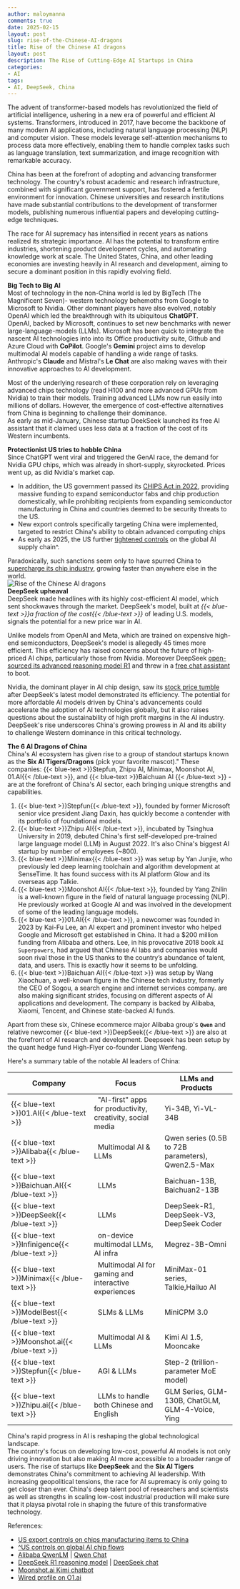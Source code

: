 ```yaml
---
author: maloymanna
comments: true
date: 2025-02-15
layout: post
slug: rise-of-the-Chinese-AI-dragons
title: Rise of the Chinese AI dragons
layout: post
description: The Rise of Cutting-Edge AI Startups in China
categories:
- AI
tags:
- AI, DeepSeek, China
---
```


The advent of transformer-based models has revolutionized the field of artificial intelligence, ushering in a new era of powerful and efficient AI systems. Transformers, introduced in 2017, have become the backbone of many modern AI applications, including natural language processing (NLP) and computer vision. These models leverage self-attention mechanisms to process data more effectively, enabling them to handle complex tasks such as language translation, text summarization, and image recognition with remarkable accuracy.  

China has been at the forefront of adopting and advancing transformer technology. The country's robust academic and research infrastructure, combined with significant government support, has fostered a fertile environment for innovation. Chinese universities and research institutions have made substantial contributions to the development of transformer models, publishing numerous influential papers and developing cutting-edge techniques.

The race for AI supremacy has intensified in recent years as nations realized its strategic importance. AI has the potential to transform entire industries, shortening product development cycles, and automating knowledge work at scale. The United States, China, and other leading economies are investing heavily in AI research and development, aiming to secure a dominant position in this rapidly evolving field.  


**Big Tech to Big AI**  
Most of technology in the non-China world is led by BigTech (The Magnificent Seven)- western technology behemoths from Google to Microsoft to Nvidia. Other dominant players have also evolved, notably OpenAI which led the breakthrough with its ubiquitous **ChatGPT**.  
OpenAI, backed by Microsoft, continues to set new benchmarks with newer large-language-models (LLMs). 
Microsoft has been quick to integrate the nascent AI technologies into into its Office productivity suite, Github and Azure Cloud with **CoPilot**. Google's **Gemini** project aims to develop multimodal AI models capable of handling a wide range of tasks. Anthropic's **Claude** and Mistral's **Le Chat** are also making waves with their innovative approaches to AI development.  

Most of the underlying research of these corporation rely on leveraging advanced chips technology (read H100 and more advanced GPUs from Nvidia) to train their models. Training advanced LLMs now run easily into millions of dollars. However, the emergence of cost-effective alternatives from China is beginning to challenge their dominance.  
As early as mid-January, Chinese startup DeekSeek launched its free AI assistant that it claimed uses less data at a fraction of the cost of its Western incumbents.

**Protectionist US tries to hobble China**  
Since ChatGPT went viral and triggered the GenAI race, the demand for Nvidia GPU chips, which was already in short-supply, skyrocketed. Prices went up, as did Nvidia's market cap. 

- In addition, the US government passed its [CHIPS Act in 2022](https://en.wikipedia.org/wiki/CHIPS_and_Science_Act), providing massive funding to expand semiconductor fabs and chip production domestically, while prohibiting recipients from expanding semiconductor manufacturing in China and countries deemed to be security threats to the US.
- New export controls specifically targeting China were implemented, targeted to restrict China's ability to obtain advanced computing chips
- As early as 2025, the US further [tightened controls](https://www.reuters.com/technology/artificial-intelligence/us-tightens-its-grip-ai-chip-flows-across-globe-2025-01-13) on the global AI supply chain^.  

Paradoxically, such sanctions seem only to have spurred China to [supercharge its chip industry](https://time.com/6189341/us-sanctions-china-chips-semiconductors/), growing faster than anywhere else in the world.  
![Rise of the Chinese AI dragons](/images/chinese-ai-dragons2.png)  
**DeepSeek upheaval**  
DeepSeek made headlines with its highly cost-efficient AI model, which sent shockwaves through the market. DeepSeek's model, built at _{{< blue-text >}}a fraction of the cost{{< /blue-text >}}_ of leading U.S. models, signals the potential for a new price war in AI.  

Unlike models from OpenAI and Meta, which are trained on expensive high-end semiconductors, DeepSeek's model is allegedly 45 times more efficient. This efficiency has raised concerns about the future of high-priced AI chips, particularly those from Nvidia. Moreover DeepSeek [open-sourced its advanced reasoning model R1](https://github.com/deepseek-ai/DeepSeek-R1) and threw in a [free chat assistant](https://chat.deepseek.com/) to boot.  

Nvidia, the dominant player in AI chip design, saw its [stock price tumble](https://www.reuters.com/technology/chinas-deepseek-sets-off-ai-market-rout-2025-01-27/) after DeepSeek's latest model demonstrated its efficiency. The potential for more affordable AI models driven by China's advancements could accelerate the adoption of AI technologies globally, but it also raises questions about the sustainability of high profit margins in the AI industry. DeepSeek's rise underscores China's growing prowess in AI and its ability to challenge Western dominance in this critical technology.  

**The 6 AI Dragons of China**  
China's AI ecosystem has given rise to a group of standout startups known as the **Six AI Tigers/Dragons** (pick your favorite mascot)." These companies: {{< blue-text >}}Stepfun, Zhipu AI, Minimax, Moonshot AI, 01.AI{{< /blue-text >}}, and {{< blue-text >}}Baichuan AI {{< /blue-text >}} - are at the forefront of China's AI sector, each bringing unique strengths and capabilities.  

1. {{< blue-text >}}Stepfun{{< /blue-text >}}, founded by former Microsoft senior vice president Jiang Daxin, has quickly become a contender with its portfolio of foundational models.  
2. {{< blue-text >}}Zhipu AI{{< /blue-text >}}, incubated by Tsinghua University in 2019, debuted China's first self-developed pre-trained large language model (LLM) in August 2022. It's also China's biggest AI startup by number of employees (~800). 
3. {{< blue-text >}}Minimax{{< /blue-text >}} was setup by Yan Junjie, who previously led deep learning toolchain and algorithm development at SenseTime. It has found success with its AI platform Glow and its overseas app Talkie. 
4. {{< blue-text >}}Moonshot AI{{< /blue-text >}}, founded by Yang Zhilin is a well-known figure in the field of natural language processing (NLP). He previously worked at Google AI and was involved in the development of some of the leading language models. 
5. {{< blue-text >}}01.AI{{< /blue-text >}}, a newcomer was founded in 2023 by Kai-Fu Lee, an AI expert and prominent investor who helped Google and Microsoft get established in China. It had a $200 million funding from Alibaba and others. Lee, in his provocative 2018 book `AI Superpowers`, had argued that Chinese AI labs and companies would soon rival those in the US thanks to the country’s abundance of talent, data, and users. This is exactly how it seems to be unfolding.  
6. {{< blue-text >}}Baichuan AI{{< /blue-text >}} was setup by Wang Xiaochuan, a well-known figure in the Chinese tech industry, formerly the CEO of Sogou, a search engine and internet services company. are also making significant strides, focusing on different aspects of AI applications and development. The company is backed by Alibaba, Xiaomi, Tencent, and Chinese state-backed AI funds.

Apart from these six, Chinese ecommerce major Alibaba group's **`Qwen`** and relative newcomer {{< blue-text >}}DeepSeek{{< /blue-text >}} are also at the forefront of AI research and development. Deepseek has been setup by the quant hedge fund High-Flyer co-founder Liang Wenfeng.  

Here's a summary table of the notable AI leaders of China:  

| **Company** | **Focus** | **LLMs and Products** |
| ------- | ----- | ----------------- |
| {{< blue-text >}}01.AI{{< /blue-text >}}   | &nbsp;&nbsp;"AI-first" apps for productivity, creativity, social media  | Yi-34B, Yi-VL-34B |
| {{< blue-text >}}Alibaba{{< /blue-text >}} | &nbsp;&nbsp;Multimodal AI & LLMs | Qwen series (0.5B to 72B parameters), Qwen2.5-Max |
| {{< blue-text >}}Baichuan.AI{{< /blue-text >}} | &nbsp;&nbsp;LLMs | Baichuan-13B, Baichuan2-13B | 
| {{< blue-text >}}DeepSeek{{< /blue-text >}} | &nbsp;&nbsp;LLMs | DeepSeek-R1, DeepSeek-V3, DeepSeek Coder |	
| {{< blue-text >}}Infinigence{{< /blue-text >}} | &nbsp;&nbsp;on-device multimodal LLMs, AI infra | Megrez-3B-Omni |
| {{< blue-text >}}Minimax{{< /blue-text >}} | &nbsp;&nbsp;Multimodal AI for gaming and interactive experiences | MiniMax-01 series, Talkie,Hailuo AI|	
| {{< blue-text >}}ModelBest{{< /blue-text >}} | &nbsp;&nbsp;SLMs & LLMs | MiniCPM 3.0 |
| {{< blue-text >}}Moonshot.ai{{< /blue-text >}} | &nbsp;&nbsp;Multimodal AI & LLMs | Kimi AI 1.5, Mooncake|
| {{< blue-text >}}Stepfun{{< /blue-text >}} | &nbsp;&nbsp;AGI & LLMs | Step-2 (trillion-parameter MoE model)|
| {{< blue-text >}}Zhipu.ai{{< /blue-text >}} | &nbsp;&nbsp;LLMs to handle both Chinese and English | GLM Series, GLM-130B, ChatGLM, GLM-4-Voice, Ying |  


China's rapid progress in AI is reshaping the global technological landscape.  
The country's focus on developing low-cost, powerful AI models is not only driving innovation but also making AI more accessible to a broader range of users. The rise of startups like **DeepSeek** and the **Six AI Tigers** demonstrates China's commitment to achieving AI leadership. With increasing geopolitical tensions, the race for AI supremacy is only going to get closer than ever. China's deep talent pool of researchers and scientists as well as strengths in scaling low-cost industrial production will make sure that it playsa pivotal role in shaping the future of this transformative technology.

References:
- [US export controls on chips manufacturing items to China](https://www.bis.doc.gov/index.php/documents/about-bis/newsroom/press-releases/3158-2022-10-07-bis-press-release-advanced-computing-and-semiconductor-manufacturing-controls-final/file)
- [^US controls on global AI chip flows](https://www.reuters.com/technology/artificial-intelligence/us-tightens-its-grip-ai-chip-flows-across-globe-2025-01-13)
- [Alibaba QwenLM](https://www.alibabacloud.com/en/solutions/generative-ai/qwen) |  [Qwen Chat](https://chat.qwenlm.ai/)  
-  [DeepSeek R1 reasoning model](https://github.com/deepseek-ai/DeepSeek-R1) | [DeepSeek chat](https://chat.deepseek.com/)
- [Moonshot.ai Kimi chatbot](https://kimi.moonshot.cn/)
- [Wired profile on O1.ai ](https://www.wired.com/story/chinese-startup-01-ai-is-winning-the-open-source-ai-race/)
